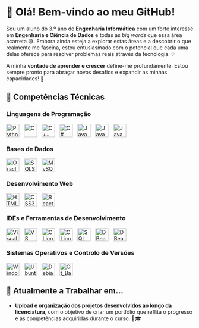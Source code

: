 # 👋 Olá! Bem-vindo ao meu GitHub!

Sou um aluno do 3.º ano de **Engenharia Informática** com um forte interesse em **Engenharia e Ciência de Dados** e todas as *big words* que essa área acarreta 😅. Embora ainda esteja a explorar estas áreas e a descobrir o que realmente me fascina, estou entusiasmado com o potencial que cada uma delas oferece para resolver problemas reais através da tecnologia. 💡
<!--
Atualmente, estou à procura de um **estágio profissional** 💼 onde possa aplicar os conhecimentos que adquiri durante o meu curso e, simultaneamente, desenvolver novas competências. O meu objetivo é crescer como profissional, contribuindo para projetos impactantes e desafiadores, enquanto continuo a aprender sobre as várias possibilidades que estas áreas oferecem. -->

A minha **vontade de aprender e crescer** define-me profundamente. Estou sempre pronto para abraçar novos desafios e expandir as minhas capacidades! 🚀

## 🔧 Competências Técnicas

### Linguagens de Programação
<img align="left" alt="Python" width="35px" style="padding-right:10px;" src="https://cdn.jsdelivr.net/gh/devicons/devicon@latest/icons/python/python-original.svg"/>
<img align="left" alt="C" width="35px" style="padding-right:10px;" src="https://cdn.jsdelivr.net/gh/devicons/devicon@latest/icons/c/c-original.svg"/>
<img align="left" alt="C++" width="35px" style="padding-right:10px;" src="https://cdn.jsdelivr.net/gh/devicons/devicon@latest/icons/cplusplus/cplusplus-original.svg"/>
<img align="left" alt="C#" width="35px" style="padding-right:10px;" src="https://cdn.jsdelivr.net/gh/devicons/devicon@latest/icons/csharp/csharp-original.svg"/>
<img align="left" alt="Java" width="35px" style="padding-right:10px;" src="https://cdn.jsdelivr.net/gh/devicons/devicon@latest/icons/java/java-original.svg"/>
<img align="left" alt="JavaScript" width="35px" style="padding-right:10px;" src="https://cdn.jsdelivr.net/gh/devicons/devicon@latest/icons/javascript/javascript-plain.svg"/>
<img align="left" alt="JavaScript" width="35px" style="padding-right:10px;" src="https://cdn.jsdelivr.net/gh/devicons/devicon@latest/icons/matlab/matlab-original.svg" />

<br><br>

### Bases de Dados
<img align="left" alt="Oracle" width="35px" style="padding-right:10px;" src="https://cdn.jsdelivr.net/gh/devicons/devicon/icons/oracle/oracle-original.svg"/>

<img align="left" alt="SQLServer" width="35px" style="padding-right:10px;" src="https://cdn.jsdelivr.net/gh/devicons/devicon@latest/icons/microsoftsqlserver/microsoftsqlserver-original.svg"/>
<img align="left" alt="MySQL" width="35px" style="padding-right:10px;" src="https://cdn.jsdelivr.net/gh/devicons/devicon@latest/icons/mysql/mysql-original.svg"/>
<br><br>

### Desenvolvimento Web
<img align="left" alt="HTML5" width="35px" style="padding-right:10px;" src="https://cdn.jsdelivr.net/gh/devicons/devicon@latest/icons/html5/html5-original.svg" />
<img align="left" alt="CSS3" width="35px" style="padding-right:10px;" src="https://cdn.jsdelivr.net/gh/devicons/devicon@latest/icons/css3/css3-original.svg" />
<img align="left" alt="React" width="35px" style="padding-right:10px;" src="https://cdn.jsdelivr.net/gh/devicons/devicon@latest/icons/react/react-original.svg"/>
<!--<img align="left" alt="Blazor" width="35px" style="padding-right:10px;" src="https://cdn.jsdelivr.net/gh/devicons/devicon@latest/icons/blazor/blazor-original.svg" />
<img align="left" alt="dot-Net" width="35px" style="padding-right:10px;" src="https://cdn.jsdelivr.net/gh/devicons/devicon@latest/icons/dotnetcore/dotnetcore-original.svg" />-->
<br><br>

### IDEs e Ferramentas de Desenvolvimento
<img align="left" alt="Visual Studio 2022" width="35px" style="padding-right:10px;" src="https://cdn.jsdelivr.net/gh/devicons/devicon@latest/icons/visualstudio/visualstudio-original.svg" />
<img align="left" alt="VS Code" width="35px" style="padding-right:10px;" src="https://cdn.jsdelivr.net/gh/devicons/devicon@latest/icons/vscode/vscode-original.svg" />
<img align="left" alt="CLion" width="35px" style="padding-right:10px;" src="https://cdn.jsdelivr.net/gh/devicons/devicon@latest/icons/clion/clion-original.svg" />
<img align="left" alt="CLion" width="35px" style="padding-right:10px;" src="https://cdn.jsdelivr.net/gh/devicons/devicon@latest/icons/anaconda/anaconda-original.svg" />
<img align="left" alt="SQL Developer" width="35px" style="padding-right:10px;" src="https://cdn.jsdelivr.net/gh/devicons/devicon@latest/icons/sqldeveloper/sqldeveloper-original.svg" />
<img align="left" alt="DBeaver" width="35px" style="padding-right:10px;" src="https://cdn.jsdelivr.net/gh/devicons/devicon@latest/icons/dbeaver/dbeaver-original.svg" />
<img align="left" alt="DBeaver" width="35px" style="padding-right:10px;" src="https://cdn.jsdelivr.net/gh/devicons/devicon@latest/icons/gcc/gcc-original.svg" />

<br><br>


### Sistemas Operativos e Controlo de Versões
<img align="left" alt="Windows" width="35px" style="padding-right:10px;" src="https://cdn.jsdelivr.net/gh/devicons/devicon@latest/icons/windows11/windows11-original.svg" />
<img align="left" alt="Ubuntu" width="35px" style="padding-right:10px;" src="https://cdn.jsdelivr.net/gh/devicons/devicon@latest/icons/ubuntu/ubuntu-original.svg" />
<img align="left" alt="Debian" width="35px" style="padding-right:10px;" src="https://cdn.jsdelivr.net/gh/devicons/devicon@latest/icons/debian/debian-original.svg" />
<img align="left" alt="Git_Bash" width="35px" style="padding-right:10px;" src="https://cdn.jsdelivr.net/gh/devicons/devicon@latest/icons/git/git-original.svg" />
<br><br>


## 🔧 Atualmente a Trabalhar em...
<!--- **Classificador de células sanguíneas com redes MLP/CNN**, utilizando um dataset de imagens microscópicas com mais de 12.432 amostras distribuídas em 5 classes distintas. Este projeto faz parte de um processo de três fases, envolvendo a definição do modelo inicial (Meta I), otimização da arquitetura (Meta II) e a implementação e validação da solução final (Meta III). 🧠🔬
- **Projeto de Data Wharehousing**: **SQL Server**, **Microsoft Analysis Services** no VS2022 e visualização de dados em **Power BI**. 📊🔄
- **Aplicação Web**: Construção de uma aplicação web robusta utilizando **.NET Core 8** e **Blazor**. 💻🌐-->
- **Upload e organização dos projetos desenvolvidos ao longo da licenciatura**, com o objetivo de criar um portfólio que reflita o progresso e as competências adquiridas durante o curso. 📂🎓

<!--
## 🔧 Trabalhos a Iniciar Brevemente...
-->









